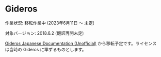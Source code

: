 # Gideros

作業状況: 移転作業中 (2023年6月11日 〜 未定)

対象バージョン: 2018.6.2 (翻訳再開未定)

[Gideros Japanese Documentation (Unofficial)](https://ja.osdn.net/users/megumi_engines/pf/giderosmobile/wiki/FrontPage) から移転予定です。ライセンスは当時の Gideros に準ずるものとします。


